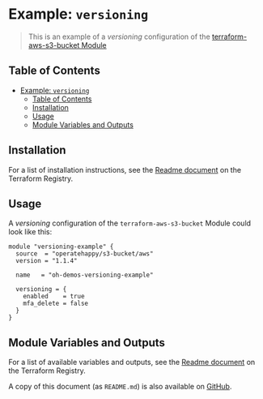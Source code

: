 # Example: `versioning`

> This is an example of a _versioning_ configuration of the [terraform-aws-s3-bucket Module](https://registry.terraform.io/modules/operatehappy/s3-bucket/)

## Table of Contents

- [Example: `versioning`](#example-versioning)
  - [Table of Contents](#table-of-contents)
  - [Installation](#installation)
  - [Usage](#usage)
  - [Module Variables and Outputs](#module-variables-and-outputs)

## Installation

For a list of installation instructions, see the [Readme document](https://registry.terraform.io/modules/operatehappy/s3-bucket/) on the Terraform Registry.

## Usage

A _versioning_ configuration of the `terraform-aws-s3-bucket` Module could look like this:

```hcl
module "versioning-example" {
  source  = "operatehappy/s3-bucket/aws"
  version = "1.1.4"

  name   = "oh-demos-versioning-example"

  versioning = {
    enabled    = true
    mfa_delete = false
  }
}
```

## Module Variables and Outputs

For a list of available variables and outputs, see the [Readme document](https://registry.terraform.io/modules/operatehappy/s3-bucket/) on the Terraform Registry.

A copy of this document (as `README.md`) is also available on [GitHub](https://github.com/operatehappy/terraform-aws-s3-bucket/blob/master/README.md#readme).
